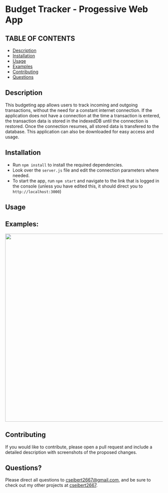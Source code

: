 # Budget Tracker - Progessive Web App

## TABLE OF CONTENTS
* [Description](#description)
* [Installation](#installation)
* [Usage](#usage)
* [Examples](#examples)
* [Contributing](#contributing)
* [Questions](#questions)

## Description
This budgeting app allows users to track incoming and outgoing transactions, without the need for a constant internet connection. If the application does not have a connection at the time a transaction is entered, the transaction data is stored in the indexedDB until the connection is restored. Once the connection resumes, all stored data is transfered to the database. This application can also be downloaded for easy access and usage. 

## Installation
* Run `npm install` to install the required dependencies.
* Look over the `server.js` file and edit the connection parameters where needed.
* To start the app, run `npm start` and navigate to the link that is logged in the console (unless you have edited this, it should direct you to `http://localhost:3000`)

## Usage


## Examples:
<img src="" alt="" width="600px">

## Contributing
If you would like to contribute, please open a pull request and include a detailed description with screenshots of the proposed changes.

## Questions?
Please direct all questions to cseibert2667@gmail.com, and be sure to check out my other projects at [cseibert2667](https://www.github.com/cseibert2667).
